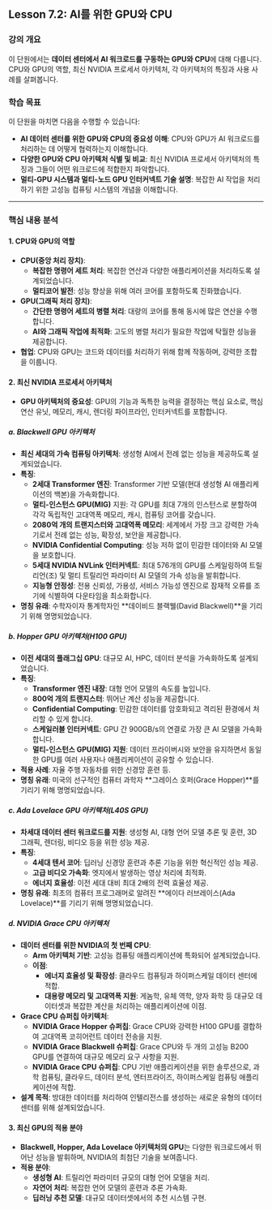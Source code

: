 ## **Lesson 7.2: AI를 위한 GPU와 CPU**

### **강의 개요**

이 단원에서는 **데이터 센터에서 AI 워크로드를 구동하는 GPU와 CPU**에 대해 다룹니다. CPU와 GPU의 역할, 최신 NVIDIA 프로세서 아키텍처, 각 아키텍처의 특징과 사용 사례를 살펴봅니다.

### **학습 목표**

이 단원을 마치면 다음을 수행할 수 있습니다:

- **AI 데이터 센터를 위한 GPU와 CPU의 중요성 이해**: CPU와 GPU가 AI 워크로드를 처리하는 데 어떻게 협력하는지 이해합니다.
- **다양한 GPU와 CPU 아키텍처 식별 및 비교**: 최신 NVIDIA 프로세서 아키텍처의 특징과 그들이 어떤 워크로드에 적합한지 파악합니다.
- **멀티-GPU 시스템과 멀티-노드 GPU 인터커넥트 기술 설명**: 복잡한 AI 작업을 처리하기 위한 고성능 컴퓨팅 시스템의 개념을 이해합니다.

---

### **핵심 내용 분석**

#### **1. CPU와 GPU의 역할**

- **CPU(중앙 처리 장치)**:
  - **복잡한 명령어 세트 처리**: 복잡한 연산과 다양한 애플리케이션을 처리하도록 설계되었습니다.
  - **멀티코어 발전**: 성능 향상을 위해 여러 코어를 포함하도록 진화했습니다.
- **GPU(그래픽 처리 장치)**:
  - **간단한 명령어 세트의 병렬 처리**: 대량의 코어를 통해 동시에 많은 연산을 수행합니다.
  - **AI와 그래픽 작업에 최적화**: 고도의 병렬 처리가 필요한 작업에 탁월한 성능을 제공합니다.
- **협업**: CPU와 GPU는 코드와 데이터를 처리하기 위해 함께 작동하며, 강력한 조합을 이룹니다.

#### **2. 최신 NVIDIA 프로세서 아키텍처**

- **GPU 아키텍처의 중요성**: GPU의 기능과 독특한 능력을 결정하는 핵심 요소로, 핵심 연산 유닛, 메모리, 캐시, 렌더링 파이프라인, 인터커넥트를 포함합니다.

##### **a. Blackwell GPU 아키텍처**

- **최신 세대의 가속 컴퓨팅 아키텍처**: 생성형 AI에서 전례 없는 성능을 제공하도록 설계되었습니다.
- **특징**:
  - **2세대 Transformer 엔진**: Transformer 기반 모델(현대 생성형 AI 애플리케이션의 백본)을 가속화합니다.
  - **멀티-인스턴스 GPU(MIG)** 지원: 각 GPU를 최대 7개의 인스턴스로 분할하여 각각 독립적인 고대역폭 메모리, 캐시, 컴퓨팅 코어를 갖습니다.
  - **2080억 개의 트랜지스터와 고대역폭 메모리**: 세계에서 가장 크고 강력한 가속기로서 전례 없는 성능, 확장성, 보안을 제공합니다.
  - **NVIDIA Confidential Computing**: 성능 저하 없이 민감한 데이터와 AI 모델을 보호합니다.
  - **5세대 NVIDIA NVLink 인터커넥트**: 최대 576개의 GPU를 스케일링하여 트릴리언(조) 및 멀티 트릴리언 파라미터 AI 모델의 가속 성능을 발휘합니다.
  - **지능형 안정성**: 전용 신뢰성, 가용성, 서비스 가능성 엔진으로 잠재적 오류를 조기에 식별하여 다운타임을 최소화합니다.
- **명칭 유래**: 수학자이자 통계학자인 **데이비드 블랙웰(David Blackwell)**을 기리기 위해 명명되었습니다.

##### **b. Hopper GPU 아키텍처(H100 GPU)**

- **이전 세대의 플래그십 GPU**: 대규모 AI, HPC, 데이터 분석을 가속화하도록 설계되었습니다.
- **특징**:
  - **Transformer 엔진 내장**: 대형 언어 모델의 속도를 높입니다.
  - **800억 개의 트랜지스터**: 뛰어난 계산 성능을 제공합니다.
  - **Confidential Computing**: 민감한 데이터를 암호화되고 격리된 환경에서 처리할 수 있게 합니다.
  - **스케일러블 인터커넥트**: GPU 간 900GB/s의 연결로 가장 큰 AI 모델을 가속화합니다.
  - **멀티-인스턴스 GPU(MIG) 지원**: 데이터 프라이버시와 보안을 유지하면서 동일한 GPU를 여러 사용자나 애플리케이션이 공유할 수 있습니다.
- **적용 사례**: 자율 주행 자동차를 위한 신경망 훈련 등.
- **명칭 유래**: 미국의 선구적인 컴퓨터 과학자 **그레이스 호퍼(Grace Hopper)**를 기리기 위해 명명되었습니다.

##### **c. Ada Lovelace GPU 아키텍처(L40S GPU)**

- **차세대 데이터 센터 워크로드를 지원**: 생성형 AI, 대형 언어 모델 추론 및 훈련, 3D 그래픽, 렌더링, 비디오 등을 위한 성능 제공.
- **특징**:
  - **4세대 텐서 코어**: 딥러닝 신경망 훈련과 추론 기능을 위한 혁신적인 성능 제공.
  - **고급 비디오 가속화**: 엣지에서 발생하는 영상 처리에 최적화.
  - **에너지 효율성**: 이전 세대 대비 최대 2배의 전력 효율성 제공.
- **명칭 유래**: 최초의 컴퓨터 프로그래머로 알려진 **에이다 러브레이스(Ada Lovelace)**를 기리기 위해 명명되었습니다.

##### **d. NVIDIA Grace CPU 아키텍처**

- **데이터 센터를 위한 NVIDIA의 첫 번째 CPU**:
  - **Arm 아키텍처 기반**: 고성능 컴퓨팅 애플리케이션에 특화되어 설계되었습니다.
  - **이점**:
    - **에너지 효율성 및 확장성**: 클라우드 컴퓨팅과 하이퍼스케일 데이터 센터에 적합.
    - **대용량 메모리 및 고대역폭 지원**: 게놈학, 유체 역학, 양자 화학 등 대규모 데이터셋과 복잡한 계산을 처리하는 애플리케이션에 이점.
- **Grace CPU 슈퍼칩 아키텍처**:
  - **NVIDIA Grace Hopper 슈퍼칩**: Grace CPU와 강력한 H100 GPU를 결합하여 고대역폭 코히어런트 데이터 전송을 지원.
  - **NVIDIA Grace Blackwell 슈퍼칩**: Grace CPU와 두 개의 고성능 B200 GPU를 연결하여 대규모 메모리 요구 사항을 지원.
  - **NVIDIA Grace CPU 슈퍼칩**: CPU 기반 애플리케이션을 위한 솔루션으로, 과학 컴퓨팅, 클라우드, 데이터 분석, 엔터프라이즈, 하이퍼스케일 컴퓨팅 애플리케이션에 적합.
- **설계 목적**: 방대한 데이터를 처리하여 인텔리전스를 생성하는 새로운 유형의 데이터 센터를 위해 설계되었습니다.

#### **3. 최신 GPU의 적용 분야**

- **Blackwell, Hopper, Ada Lovelace 아키텍처의 GPU**는 다양한 워크로드에서 뛰어난 성능을 발휘하며, NVIDIA의 최첨단 기술을 보여줍니다.
- **적용 분야**:
  - **생성형 AI**: 트릴리언 파라미터 규모의 대형 언어 모델을 처리.
  - **자연어 처리**: 복잡한 언어 모델의 훈련과 추론 가속화.
  - **딥러닝 추천 모델**: 대규모 데이터셋에서의 추천 시스템 구현.